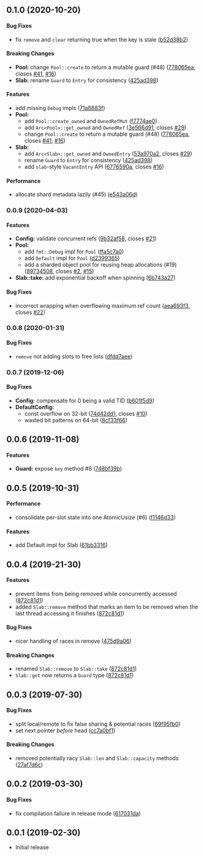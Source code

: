 <a name="0.1.0"></a>
## 0.1.0 (2020-10-20)


#### Bug Fixes

*   fix `remove` and `clear` returning true when the key is stale ([b52d38b2](https://github.com/hawkw/sharded-slab/commit/b52d38b2d2d3edc3a59d3dba6b75095bbd864266))

#### Breaking Changes

* **Pool:**  change `Pool::create` to return a mutable guard (#48) ([778065ea](https://github.com/hawkw/sharded-slab/commit/778065ead83523e0a9d951fbd19bb37fda3cc280), closes [#41](https://github.com/hawkw/sharded-slab/issues/41), [#16](https://github.com/hawkw/sharded-slab/issues/16))
* **Slab:**  rename `Guard` to `Entry` for consistency ([425ad398](https://github.com/hawkw/sharded-slab/commit/425ad39805ee818dc6b332286006bc92c8beab38))

#### Features

*   add missing `Debug` impls ([71a8883f](https://github.com/hawkw/sharded-slab/commit/71a8883ff4fd861b95e81840cb5dca167657fe36))
* **Pool:**
  *  add `Pool::create_owned` and `OwnedRefMut` ([f7774ae0](https://github.com/hawkw/sharded-slab/commit/f7774ae0c5be99340f1e7941bde62f7044f4b4d8))
  *  add `Arc<Pool>::get_owned` and `OwnedRef` ([3e566d91](https://github.com/hawkw/sharded-slab/commit/3e566d91e1bc8cc4630a8635ad24b321ec047fe7), closes [#29](https://github.com/hawkw/sharded-slab/issues/29))
  *  change `Pool::create` to return a mutable guard (#48) ([778065ea](https://github.com/hawkw/sharded-slab/commit/778065ead83523e0a9d951fbd19bb37fda3cc280), closes [#41](https://github.com/hawkw/sharded-slab/issues/41), [#16](https://github.com/hawkw/sharded-slab/issues/16))
* **Slab:**
  *  add `Arc<Slab>::get_owned` and `OwnedEntry` ([53a970a2](https://github.com/hawkw/sharded-slab/commit/53a970a2298c30c1afd9578268c79ccd44afba05), closes [#29](https://github.com/hawkw/sharded-slab/issues/29))
  *  rename `Guard` to `Entry` for consistency ([425ad398](https://github.com/hawkw/sharded-slab/commit/425ad39805ee818dc6b332286006bc92c8beab38))
  *  add `slab`-style `VacantEntry` API ([6776590a](https://github.com/hawkw/sharded-slab/commit/6776590adeda7bf4a117fb233fc09cfa64d77ced), closes [#16](https://github.com/hawkw/sharded-slab/issues/16))

#### Performance

*   allocate shard metadata lazily (#45) ([e543a06d](https://github.com/hawkw/sharded-slab/commit/e543a06d7474b3ff92df2cdb4a4571032135ff8d))



<a name="0.0.9"></a>
### 0.0.9 (2020-04-03)


#### Features

* **Config:**  validate concurrent refs ([9b32af58](9b32af58), closes [#21](21))
* **Pool:**
  *  add `fmt::Debug` impl for `Pool` ([ffa5c7a0](ffa5c7a0))
  *  add `Default` impl for `Pool` ([d2399365](d2399365))
  *  add a sharded object pool for reusing heap allocations (#19) ([89734508](89734508), closes [#2](2), [#15](15))
* **Slab::take:**  add exponential backoff when spinning ([6b743a27](6b743a27))

#### Bug Fixes

*   incorrect wrapping when overflowing maximum ref count ([aea693f3](aea693f3), closes [#22](22))



<a name="0.0.8"></a>
### 0.0.8 (2020-01-31)


#### Bug Fixes

*   `remove` not adding slots to free lists ([dfdd7aee](dfdd7aee))



<a name="0.0.7"></a>
### 0.0.7 (2019-12-06)


#### Bug Fixes

* **Config:**  compensate for 0 being a valid TID ([b601f5d9](b601f5d9))
* **DefaultConfig:**
  *  const overflow on 32-bit ([74d42dd1](74d42dd1), closes [#10](10))
  *  wasted bit patterns on 64-bit ([8cf33f66](8cf33f66))



<a name="0.0.6"></a>
## 0.0.6 (2019-11-08)


#### Features

* **Guard:**  expose `key` method #8 ([748bf39b](748bf39b))



<a name="0.0.5"></a>
## 0.0.5 (2019-10-31)


#### Performance

*   consolidate per-slot state into one AtomicUsize (#6) ([f1146d33](f1146d33))

#### Features

*   add Default impl for Slab ([61bb3316](61bb3316))



<a name="0.0.4"></a>
## 0.0.4 (2019-21-30)


#### Features

*   prevent items from being removed while concurrently accessed ([872c81d1](872c81d1))
*   added `Slab::remove` method that marks an item to be removed when the last thread
    accessing it finishes ([872c81d1](872c81d1))

#### Bug Fixes

*   nicer handling of races in remove ([475d9a06](475d9a06))

#### Breaking Changes

*   renamed `Slab::remove` to `Slab::take` ([872c81d1](872c81d1))
*   `Slab::get` now returns a `Guard` type ([872c81d1](872c81d1))


<a name="0.0.3"></a>
## 0.0.3 (2019-07-30)


#### Bug Fixes

*   split local/remote to fix false sharing & potential races ([69f95fb0](69f95fb0))
*   set next pointer _before_ head ([cc7a0bf1](cc7a0bf1))

#### Breaking Changes

*   removed potentially racy `Slab::len` and `Slab::capacity` methods ([27af7d6c](27af7d6c))

<a name="0.0.2"></a>
## 0.0.2 (2019-03-30)


#### Bug Fixes

*   fix compilation failure in release mode ([617031da](617031da))


<a name="0.0.1"></a>
## 0.0.1 (2019-02-30)

- Initial release
